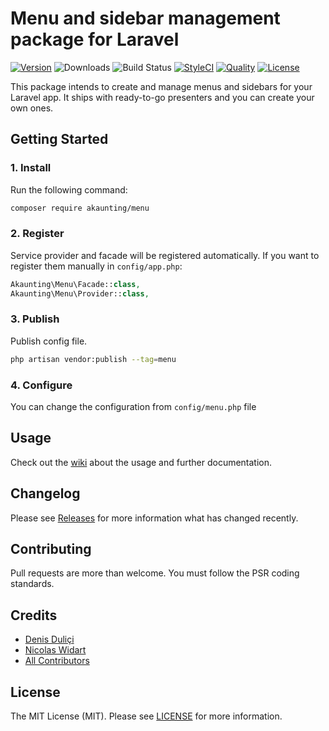 # Menu and sidebar management package for Laravel

[![Version](https://poser.pugx.org/akaunting/menu/v/stable.svg)](https://github.com/akaunting/menu/releases)
![Downloads](https://poser.pugx.org/akaunting/menu/d/total.svg)
![Build Status](https://travis-ci.com/akaunting/menu.svg)
[![StyleCI](https://styleci.io/repos/180763610/shield?style=flat&branch=master)](https://styleci.io/repos/180763610)
[![Quality](https://scrutinizer-ci.com/g/akaunting/menu/badges/quality-score.png?b=master)](https://scrutinizer-ci.com/g/akaunting/menu)
[![License](https://poser.pugx.org/akaunting/menu/license.svg)](LICENSE.md)

This package intends to create and manage menus and sidebars for your Laravel app. It ships with ready-to-go presenters and you can create your own ones.

## Getting Started

### 1. Install

Run the following command:

```bash
composer require akaunting/menu
```

### 2. Register

Service provider and facade will be registered automatically. If you want to register them manually in `config/app.php`:

```php
Akaunting\Menu\Facade::class,
Akaunting\Menu\Provider::class,
```

### 3. Publish

Publish config file.

```bash
php artisan vendor:publish --tag=menu
```

### 4. Configure

You can change the configuration from `config/menu.php` file

## Usage

Check out the [wiki](../../wiki) about the usage and further documentation.

## Changelog

Please see [Releases](../../releases) for more information what has changed recently.

## Contributing

Pull requests are more than welcome. You must follow the PSR coding standards.

## Credits

- [Denis Duliçi](https://github.com/denisdulici)
- [Nicolas Widart](https://github.com/nwidart)
- [All Contributors](../../contributors)

## License

The MIT License (MIT). Please see [LICENSE](LICENSE.md) for more information.
